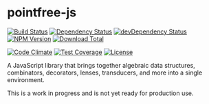 # pointfree-js

[![Build Status](https://travis-ci.org/ecozoic/proxify.svg?branch=master)](https://travis-ci.org/ecozoic/proxify)
[![Dependency Status](https://david-dm.org/ecozoic/proxify.svg)](https://david-dm.org/ecozoic/proxify)
[![devDependency Status](https://david-dm.org/ecozoic/proxify/dev-status.png)](https://david-dm.org/ecozoic/proxify#info=devDependencies)
[![NPM Version](https://img.shields.io/npm/v/proxify-js.svg)](https://www.npmjs.com/package/proxify-js)
[![Download Total](https://img.shields.io/npm/dt/proxify-js.svg)](https://www.npmjs.com/package/proxify-js)

[![Code Climate](https://codeclimate.com/github/mosbymc/pointfree-js/badges/gpa.svg)](https://codeclimate.com/github/mosbymc/pointfree-js)
[![Test Coverage](https://codeclimate.com/github/mosbymc/pointfree-js/badges/coverage.svg)](https://codeclimate.com/github/mosbymc/pointfree-js/coverage)
[![License](https://img.shields.io/npm/l/proxify-js.svg)](https://opensource.org/licenses/MIT)

A JavaScript library that brings together algebraic data structures, combinators, decorators, lenses, transducers, and more into a single environment.

This is a work in progress and is not yet ready for production use.